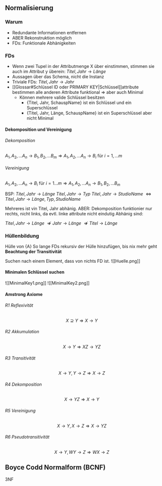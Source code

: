 ## Normalisierung
### Warum
- Redundante Informationen entfernen
- ABER Rekonstruktion möglich
- FDs: Funktionale Abhänigkeiten

### FDs
- Wenn zwei Tupel in der Attributmenge X über einstimmen, stimmen sie auch im Attribut y überein:
	$Titel, Jahr \rightarrow Länge$
- Aussagen über das Schema, nicht die Instanz
- Triviale FDs: $Titel, Jahr \rightarrow Jahr$
- [[Glossar#Schlüssel ID oder PRIMARY KEY|Schlüssel]]attribute bestimmen alle anderen Attribute funktional => aber auch Minimal
	- Können mehrere valide Schlüssel besitzen
		- {Titel, Jahr, SchauspName} ist ein Schlüssel und ein Superschlüssel
		- {Titel, Jahr, Länge, SchauspName} ist ein Superschlüssel aber nicht Minimal

#### Dekomposition und Vereinigung
###### Dekomposition
$A_1, A_2,...A_n \rightarrow B_1, B_2,...B_m \Rightarrow A_1, A_2,...A_n \rightarrow B_i$ für $i=1,...m$
###### Vereinigung
$A_1, A_2,...A_n \rightarrow B_i$ für $i=1...m \Rightarrow A_1, A_2,...A_n \rightarrow B_1, B_2,...B_m$ 

BSP:
$Titel, Jahr \rightarrow Länge$
$Titel, Jahr \rightarrow Typ$
$Titel, Jahr \rightarrow StudioName$
$\Leftrightarrow Titel, Jahr \rightarrow Länge, Typ, StudioName$

Mehreres ist vin Titel, Jahr abhänig. ABER:
Dekomposition funktionier nur rechts, nicht links, da evtl. linke attribute nicht eindutig Abhänig sind:

$Titel, Jahr \rightarrow Länge$
$\nRightarrow Jahr \rightarrow Länge$
$\nRightarrow Titel \rightarrow Länge$

### Hüllenbildung
Hülle von {A}
So lange FDs rekursiv der Hülle hinzufügen, bis nix mehr geht
**Beachtung der Transitivität**

Suchen nach einem Element, dass von nichts FD ist.
![[Huelle.png]]

#### Minimalen Schlüssel suchen
![[MinimalKey1.png]]
![[MinimalKey2.png]]

#### Amstrong Axiome
###### R1 Reflexivität
$$X\supseteq Y \Rightarrow X \rightarrow Y$$
###### R2 Akkumulation
$${X \rightarrow Y} \Rightarrow XZ \rightarrow YZ$$
###### R3 Transitivität
$${X \rightarrow Y, Y \rightarrow Z} \Rightarrow X \rightarrow Z$$
###### R4 Dekomposition
$${X\rightarrow YZ} \Rightarrow X\rightarrow Y$$
###### R5 Vereinigung
$${X \rightarrow Y, X \rightarrow Z} \Rightarrow X \rightarrow YZ$$
###### R6 Pseudotransitivität
$${X \rightarrow Y, WY \rightarrow Z} \Rightarrow WX\rightarrow Z$$

## Boyce Codd Normalform (BCNF)
3NF
